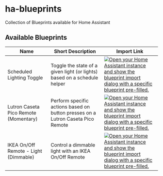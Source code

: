 # ha-blueprints

Collection of Blueprints available for Home Assistant

## Available Blueprints

| Name                                  | Short Description                                                               | Import Link                                                                                                                                                                                                                                                                                                                                      |
| ------------------------------------- | ------------------------------------------------------------------------------- | ------------------------------------------------------------------------------------------------------------------------------------------------------------------------------------------------------------------------------------------------------------------------------------------------------------------------------------------------ |
| Scheduled Lighting Toggle             | Toggle the state of a given light (or lights) based on a schedule helper        | [![Open your Home Assistant instance and show the blueprint import dialog with a specific blueprint pre-filled.](https://my.home-assistant.io/badges/blueprint_import.svg)](https://my.home-assistant.io/redirect/blueprint_import/?blueprint_url=https%3A%2F%2Fgithub.com%2Ftravipross%2Fha-blueprints%2Fblob%2Fmain%2Fscheduled-light.yaml)    |
| Lutron Caseta Pico Remote (Momentary) | Perform specific actions based on button presses on a Lutron Caseta Pico Remote | [![Open your Home Assistant instance and show the blueprint import dialog with a specific blueprint pre-filled.](https://my.home-assistant.io/badges/blueprint_import.svg)](https://my.home-assistant.io/redirect/blueprint_import/?blueprint_url=https%3A%2F%2Fgithub.com%2Ftravipross%2Fha-blueprints%2Fblob%2Fmain%2Fpico-remote.yaml)        |
| IKEA On/Off Remote - Light (Dimmable) | Control a dimmable light with an IKEA On/Off Remote                             | [![Open your Home Assistant instance and show the blueprint import dialog with a specific blueprint pre-filled.](https://my.home-assistant.io/badges/blueprint_import.svg)](https://my.home-assistant.io/redirect/blueprint_import/?blueprint_url=https%3A%2F%2Fgithub.com%2Ftravipross%2Fha-blueprints%2Fblob%2Fmain%2Fikea-on-off-remote.yaml) |
